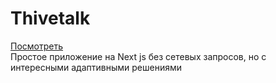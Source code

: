 # Thivetalk
[Посмотреть](https://doctor-s-world-red.vercel.app/) \
Простое приложение на Next js без сетевых запросов, но с интересными адаптивными решениями

